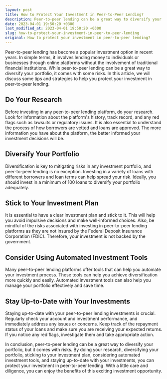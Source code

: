 ```yaml
---
layout: post
title: How to Protect Your Investment in Peer-to-Peer Lending?
description: Peer-to-peer lending can be a great way to diversify your portfolio, but how can you protect your investment? Here are some tips and strategies.
date: 2023-04-01 19:50:20 +0300
last_modified_at: 2023-04-01 19:50:20 +0300
slug: how-to-protect-your-investment-in-peer-to-peer-lending
original: How to protect your investment in peer-to-peer lending?
---
```

Peer-to-peer lending has become a popular investment option in recent years. In simple terms, it involves lending money to individuals or businesses through online platforms without the involvement of traditional financial institutions. While peer-to-peer lending can be a great way to diversify your portfolio, it comes with some risks. In this article, we will discuss some tips and strategies to help you protect your investment in peer-to-peer lending.

## Do Your Research

Before investing in any peer-to-peer lending platform, do your research. Look for information about the platform's history, track record, and any red flags such as lawsuits or regulatory issues. It is also essential to understand the process of how borrowers are vetted and loans are approved. The more information you have about the platform, the better informed your investment decisions will be.

## Diversify Your Portfolio

Diversification is key to mitigating risks in any investment portfolio, and peer-to-peer lending is no exception. Investing in a variety of loans with different borrowers and loan terms can help spread your risk. Ideally, you should invest in a minimum of 100 loans to diversify your portfolio adequately.

## Stick to Your Investment Plan

It is essential to have a clear investment plan and stick to it. This will help you avoid impulsive decisions and make well-informed choices. Also, be mindful of the risks associated with investing in peer-to-peer lending platforms as they are not insured by the Federal Deposit Insurance Corporation (FDIC). Therefore, your investment is not backed by the government.

## Consider Using Automated Investment Tools

Many peer-to-peer lending platforms offer tools that can help you automate your investment process. These tools can help you achieve diversification more quickly and easily. Automated investment tools can also help you manage your portfolio effectively and save time.

## Stay Up-to-Date with Your Investments

Staying up-to-date with your peer-to-peer lending investments is crucial. Regularly check your account and investment performance, and immediately address any issues or concerns. Keep track of the repayment status of your loans and make sure you are receiving your expected returns. If you notice any red flags, investigate them and take appropriate action.

In conclusion, peer-to-peer lending can be a great way to diversify your portfolio, but it comes with risks. By doing your research, diversifying your portfolio, sticking to your investment plan, considering automated investment tools, and staying up-to-date with your investments, you can protect your investment in peer-to-peer lending. With a little care and diligence, you can enjoy the benefits of this exciting investment opportunity.